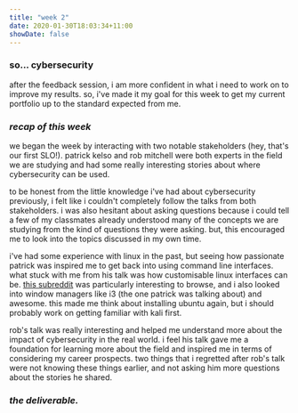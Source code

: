 ```yaml
---
title: "week 2"
date: 2020-01-30T18:03:34+11:00
showDate: false
---
```


### __so... cybersecurity__

after the feedback session, i am more confident in what i need to work on to improve my results. so, i've made it my goal for this week to get my current portfolio up to the standard expected from me. 


### _recap of this week_

we began the week by interacting with two notable stakeholders  (hey, that's our first SLO!). patrick kelso and rob mitchell were both experts in the field we are studying and had some really interesting stories about where cybersecurity can be used. 

to be honest from the little knowledge i've had about cybersecurity previously, i felt like i couldn't completely follow the talks from both stakeholders. i was also hesitant about asking questions because i could tell a few of my classmates already understood many of the concepts we are studying from the kind of questions they were asking. but, this encouraged me to look into the topics discussed in my own time.

i've had some experience with linux in the past, but seeing how passionate patrick was inspired me to get back into using command line interfaces. what stuck with me from his talk was how customisable linux interfaces can be. [this subreddit](http://reddit.com/r/uniXporn) was particularly interesting to browse, and i also looked into  window managers like i3 (the one patrick was talking about) and awesome. this made me think about installing ubuntu again, but i should probably work on getting familiar with kali first.

rob's talk was really interesting and helped me understand more about the impact of cybersecurity in the real world. i feel his talk gave me a foundation for learning more about the field and inspired me in terms of considering my career prospects. two things that i regretted after rob's talk were not knowing these things earlier, and not asking him more questions about the stories he shared. 

### _the deliverable._

